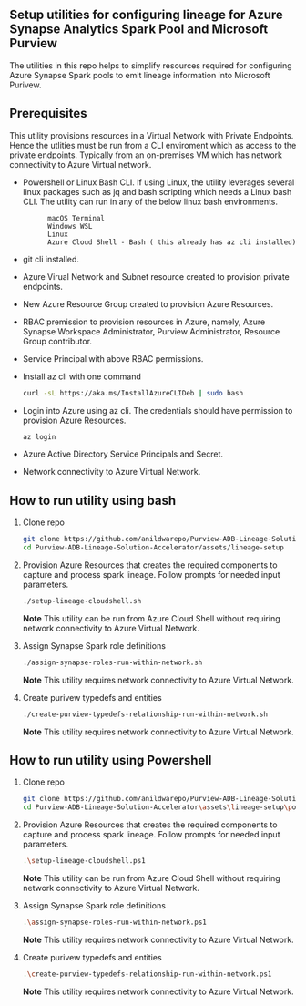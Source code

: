 ## Setup utilities for configuring lineage for Azure Synapse Analytics Spark Pool and Microsoft Purview

The utilities in this repo helps to simplify resources required for configuring Azure Synapse Spark pools to emit lineage information into Microsoft Purivew. 

## Prerequisites

This utility provisions resources in a Virtual Network with Private Endpoints. Hence the utlities must be run from a CLI enviroment which as access to the private endpoints. Typically from an on-premises VM which has network connectivity to Azure Virtual network.

* Powershell or Linux Bash CLI. If using Linux, the utility leverages several linux packages such as jq and bash scripting which needs a Linux bash CLI. The utility can run in any of the below linux bash environments. 

            macOS Terminal 
            Windows WSL 
            Linux 
            Azure Cloud Shell - Bash ( this already has az cli installed)

* git cli installed.

* Azure Virual Network and Subnet resource created to provision private endpoints.

* New Azure Resource Group created to provision Azure Resources.

* RBAC premission to provision resources in Azure, namely, Azure Synapse Workspace Administrator, Purview Administrator, Resource Group contributor.

* Service Principal with above RBAC permissions.

* Install az cli with one command

    ```bash
    curl -sL https://aka.ms/InstallAzureCLIDeb | sudo bash
    ```

* Login into Azure using az cli. The credentials should have permission to provision Azure Resources.

    ```bash
    az login
    ```

* Azure Active Directory Service Principals and Secret.

* Network connectivity to Azure Virtual Network.

## How to run utility using bash

1. Clone repo

    ```bash
    git clone https://github.com/anildwarepo/Purview-ADB-Lineage-Solution-Accelerator.git
    cd Purview-ADB-Lineage-Solution-Accelerator/assets/lineage-setup
    ```

2. Provision Azure Resources that creates the required components to capture and process spark lineage. Follow prompts for needed input parameters.

    ```bash
    ./setup-lineage-cloudshell.sh
    ```
    **Note** This utility can be run from Azure Cloud Shell without requiring network connectivity to Azure Virtual Network.

3. Assign Synapse Spark role definitions

    ```bash
    ./assign-synapse-roles-run-within-network.sh
    ```
    **Note** This utility requires network connectivity to Azure Virtual Network.
    
4. Create purivew typedefs and entities

    ```bash
    ./create-purview-typedefs-relationship-run-within-network.sh
    ```
    **Note** This utility requires network connectivity to Azure Virtual Network.


## How to run utility using Powershell

1. Clone repo

    ```bash
    git clone https://github.com/anildwarepo/Purview-ADB-Lineage-Solution-Accelerator.git
    cd Purview-ADB-Lineage-Solution-Accelerator\assets\lineage-setup\powershell
    ```

2. Provision Azure Resources that creates the required components to capture and process spark lineage. Follow prompts for needed input parameters.

    ```bash
    .\setup-lineage-cloudshell.ps1
    ```
    **Note** This utility can be run from Azure Cloud Shell without requiring network connectivity to Azure Virtual Network.

3. Assign Synapse Spark role definitions

    ```bash
    .\assign-synapse-roles-run-within-network.ps1
    ```
    **Note** This utility requires network connectivity to Azure Virtual Network.
    
4. Create purivew typedefs and entities

    ```bash
    .\create-purview-typedefs-relationship-run-within-network.ps1
    ```
    **Note** This utility requires network connectivity to Azure Virtual Network.